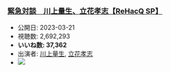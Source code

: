 ### [緊急対談　川上量生、立花孝志【ReHacQ SP】](https://www.youtube.com/watch?v=KPwDlYmzEIA)
-   公開日: 2023-03-21
-   視聴数: 2,692,293
-   **いいね数: 37,362**
-   出演者: [川上量生](/rehacq_fan/people/川上量生 "wikilink"), [立花孝志](/rehacq_fan/people/立花孝志 "wikilink")
- [![](https://img.youtube.com/vi/KPwDlYmzEIA/hqdefault.jpg)](https://www.youtube.com/watch?v=KPwDlYmzEIA)
